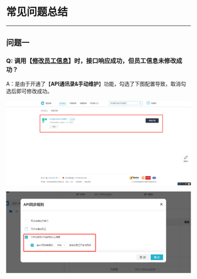 # 常见问题总结

---
## 问题一
### Q: 调用【[修改员工信息](/docs/open-api/contacts/update-staffs)】时，接口响应成功，但员工信息未修改成功？

A：是由于开通了【**API通讯录&手动维护**】功能，勾选了下图配置导致，取消勾选后即可修改成功。

![image](images/【API通讯录&手动维护】功能.png)

![image](images/API同步规则.png)